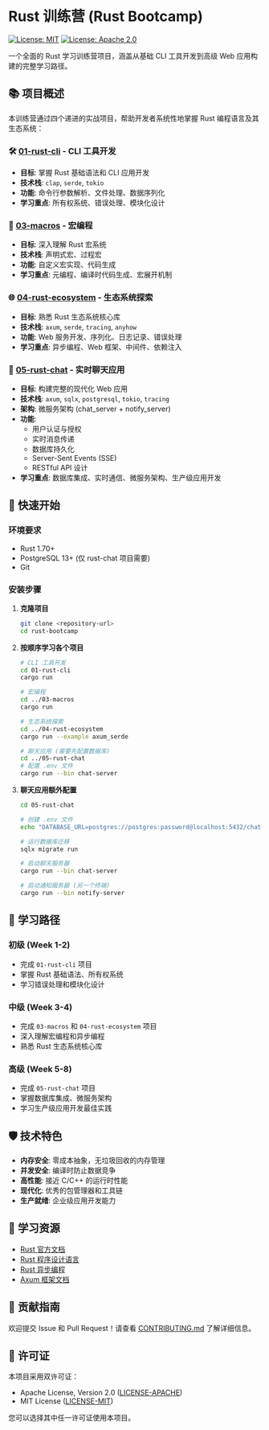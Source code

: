 # Rust 训练营 (Rust Bootcamp)

[![License: MIT](https://img.shields.io/badge/License-MIT-yellow.svg)](https://opensource.org/licenses/MIT)
[![License: Apache 2.0](https://img.shields.io/badge/License-Apache%202.0-blue.svg)](https://opensource.org/licenses/Apache-2.0)

一个全面的 Rust 学习训练营项目，涵盖从基础 CLI 工具开发到高级 Web 应用构建的完整学习路径。

## 📚 项目概述

本训练营通过四个递进的实战项目，帮助开发者系统性地掌握 Rust 编程语言及其生态系统：

### 🛠️ [01-rust-cli](01-rust-cli) - CLI 工具开发
- **目标**: 掌握 Rust 基础语法和 CLI 应用开发
- **技术栈**: `clap`, `serde`, `tokio`
- **功能**: 命令行参数解析、文件处理、数据序列化
- **学习重点**: 所有权系统、错误处理、模块化设计

### 🔧 [03-macros](03-macros) - 宏编程
- **目标**: 深入理解 Rust 宏系统
- **技术栈**: 声明式宏、过程宏
- **功能**: 自定义宏实现、代码生成
- **学习重点**: 元编程、编译时代码生成、宏展开机制

### 🌐 [04-rust-ecosystem](04-rust-ecosystem) - 生态系统探索
- **目标**: 熟悉 Rust 生态系统核心库
- **技术栈**: `axum`, `serde`, `tracing`, `anyhow`
- **功能**: Web 服务开发、序列化、日志记录、错误处理
- **学习重点**: 异步编程、Web 框架、中间件、依赖注入

### 💬 [05-rust-chat](05-rust-chat) - 实时聊天应用
- **目标**: 构建完整的现代化 Web 应用
- **技术栈**: `axum`, `sqlx`, `postgresql`, `tokio`, `tracing`
- **架构**: 微服务架构 (chat_server + notify_server)
- **功能**: 
  - 用户认证与授权
  - 实时消息传递
  - 数据库持久化
  - Server-Sent Events (SSE)
  - RESTful API 设计
- **学习重点**: 数据库集成、实时通信、微服务架构、生产级应用开发

## 🚀 快速开始

### 环境要求
- Rust 1.70+
- PostgreSQL 13+ (仅 rust-chat 项目需要)
- Git

### 安装步骤

1. **克隆项目**
   ```bash
   git clone <repository-url>
   cd rust-bootcamp
   ```

2. **按顺序学习各个项目**
   ```bash
   # CLI 工具开发
   cd 01-rust-cli
   cargo run
   
   # 宏编程
   cd ../03-macros
   cargo run
   
   # 生态系统探索
   cd ../04-rust-ecosystem
   cargo run --example axum_serde
   
   # 聊天应用 (需要先配置数据库)
   cd ../05-rust-chat
   # 配置 .env 文件
   cargo run --bin chat-server
   ```

3. **聊天应用额外配置**
   ```bash
   cd 05-rust-chat
   
   # 创建 .env 文件
   echo "DATABASE_URL=postgres://postgres:password@localhost:5432/chat" > .env
   
   # 运行数据库迁移
   sqlx migrate run
   
   # 启动聊天服务器
   cargo run --bin chat-server
   
   # 启动通知服务器 (另一个终端)
   cargo run --bin notify-server
   ```

## 🎯 学习路径

### 初级 (Week 1-2)
- 完成 `01-rust-cli` 项目
- 掌握 Rust 基础语法、所有权系统
- 学习错误处理和模块化设计

### 中级 (Week 3-4)
- 完成 `03-macros` 和 `04-rust-ecosystem` 项目
- 深入理解宏编程和异步编程
- 熟悉 Rust 生态系统核心库

### 高级 (Week 5-8)
- 完成 `05-rust-chat` 项目
- 掌握数据库集成、微服务架构
- 学习生产级应用开发最佳实践

## 🛡️ 技术特色

- **内存安全**: 零成本抽象，无垃圾回收的内存管理
- **并发安全**: 编译时防止数据竞争
- **高性能**: 接近 C/C++ 的运行时性能
- **现代化**: 优秀的包管理器和工具链
- **生产就绪**: 企业级应用开发能力

## 📖 学习资源

- [Rust 官方文档](https://doc.rust-lang.org/)
- [Rust 程序设计语言](https://kaisery.github.io/trpl-zh-cn/)
- [Rust 异步编程](https://rust-lang.github.io/async-book/)
- [Axum 框架文档](https://docs.rs/axum/latest/axum/)

## 🤝 贡献指南

欢迎提交 Issue 和 Pull Request！请查看 [CONTRIBUTING.md](CONTRIBUTING.md) 了解详细信息。

## 📄 许可证

本项目采用双许可证：

- Apache License, Version 2.0 ([LICENSE-APACHE](LICENSE-APACHE))
- MIT License ([LICENSE-MIT](LICENSE-MIT))

您可以选择其中任一许可证使用本项目。